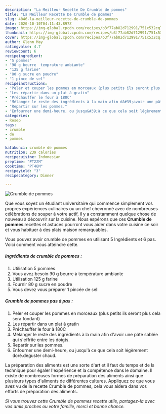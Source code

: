 ```yaml
---
description: "La Meilleur Recette De Crumble de pommes"
title: "La Meilleur Recette De Crumble de pommes"
slug: 4846-la-meilleur-recette-de-crumble-de-pommes
date: 2020-10-10T04:11:43.897Z
image: https://img-global.cpcdn.com/recipes/b3f77ab82d712991/751x532cq70/crumble-de-pommes-photo-principale-de-la-recette.jpg
thumbnail: https://img-global.cpcdn.com/recipes/b3f77ab82d712991/751x532cq70/crumble-de-pommes-photo-principale-de-la-recette.jpg
cover: https://img-global.cpcdn.com/recipes/b3f77ab82d712991/751x532cq70/crumble-de-pommes-photo-principale-de-la-recette.jpg
author: Glenn May
ratingvalue: 4.7
reviewcount: 6
recipeingredient:
- "5 pommes"
- "90 g beurre  temprature ambiante"
- "125 g farine"
- "80 g sucre en poudre"
- "1 pince de sel"
recipeinstructions:
- "Peler et couper les pommes en morceaux (plus petits ils seront plus cela sera fondant)"
- "Les répartir dans un plat à gratin"
- "Préchauffer le four à 180C"
- "Mélanger le reste des ingrédients à la main afin d&#39;avoir une pâte sablée qui s&#39;effrite entre les doigts."
- "Repartir sur les pommes."
- "Enfourner une demi-heure, ou jusqu&#39;à ce que cela soit légèrement doré.deguster chaud."
categories:
- Resep
tags:
- crumble
- de
- pommes

katakunci: crumble de pommes 
nutrition: 239 calories
recipecuisine: Indonesian
preptime: "PT22M"
cooktime: "PT46M"
recipeyield: "3"
recipecategory: Dinner

---
```



![Crumble de pommes](https://img-global.cpcdn.com/recipes/b3f77ab82d712991/751x532cq70/crumble-de-pommes-photo-principale-de-la-recette.jpg)

Que vous soyez un étudiant universitaire qui commence simplement vos propres expériences culinaires ou un chef chevronné avec de nombreuses célébrations de souper à votre actif, il y a constamment quelque chose de nouveau à découvrir sur la cuisine. Nous espérons que ces <strong> Crumble de pommes </strong> recettes et astuces pourront vous aider dans votre cuisine ce soir et vous habituer à des plats maison remarquables.

<!--inarticleads1-->

Vous pouvez avoir crumble de pommes en utilisant 5 Ingrédients et 6 pas. Voici comment vous atteindre cette.

##### Ingrédients de crumble de pommes :

1. Utilisation 5 pommes
1. Vous avez besoin 90 g beurre à température ambiante
1. Utilisation 125 g farine
1. Fournir 80 g sucre en poudre
1. Vous devez vous préparer 1 pincée de sel




<!--inarticleads2-->

##### Crumble de pommes pas à pas :

1. Peler et couper les pommes en morceaux (plus petits ils seront plus cela sera fondant)
1. Les répartir dans un plat à gratin
1. Préchauffer le four à 180C
1. Mélanger le reste des ingrédients à la main afin d&#39;avoir une pâte sablée qui s&#39;effrite entre les doigts.
1. Repartir sur les pommes.
1. Enfourner une demi-heure, ou jusqu&#39;à ce que cela soit légèrement doré.deguster chaud.




<!--inarticleads1-->

<p>
La préparation des aliments est une sorte d'art et il faut du temps et de la technique pour égaler l'expérience et la compétence dans le domaine. Il existe de nombreuses formes de préparation des aliments ainsi que plusieurs types d'aliments de différentes cultures. Appliquez ce que vous avez vu de la recette Crumble de pommes, cela vous aidera dans vos efforts de préparation des aliments.
</p>

<p>
<i>Si vous trouvez cette Crumble de pommes recette utile, partagez-la avec vos amis proches ou votre famille, merci et bonne chance.</i>
</p>
